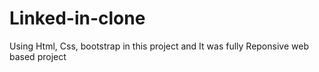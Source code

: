 # Linked-in-clone

Using Html, Css, bootstrap in this project and It was fully Reponsive web based project
